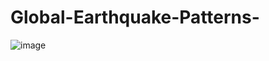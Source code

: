 # Global-Earthquake-Patterns-
![image](https://github.com/user-attachments/assets/268ba17c-c68c-4579-b282-00d288eb44b0)
